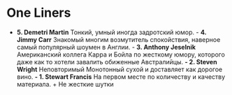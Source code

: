 # One Liners
- **5. Demetri Martin**
		  Тонкий, умный иногда задротский юмор.
		- **4. Jimmy Carr** 
		  Знакомый многим возмутитель
		спокойствия, наверное самый
		популярный шоумен в Англии.
		- **3. Anthony Jeselnik**
		  Американский коллега Карра и Бойла по
		жесткому юмору, которого даже как то
		хотели завалить обиженные
		Австралийцы.
		**- 2. Steven Wright**
		  Неповторимый
		  Монотонный 
		  сухой и доставляет как дорогое вино.
		**- 1. Stewart Francis**
		  На первом месте по количеству и
		качеству материала.
		  + Не жесткие шутки
